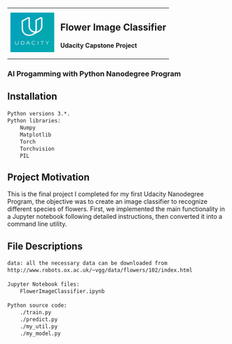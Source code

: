 <table><tr><td><img src="data/udacity1.jpg" width=100/> </td>
	<td><h2>Flower Image Classifier</h2><h4>Udacity Capstone Project </h4></td></tr></table>

### AI Progamming with Python Nanodegree Program

## Installation

    Python versions 3.*.
    Python libraries:
        Numpy
        Matplotlib
		Torch
		Torchvision
		PIL

## Project Motivation

This is the final project I completed for my first Udacity Nanodegree Program, the objective was to create an image classifier to recognize different species of flowers. First, we implemented the main functionality in a Jupyter notebook following detailed instructions, then converted it into a command line utility.

## File Descriptions

    data: all the necessary data can be downloaded from http://www.robots.ox.ac.uk/~vgg/data/flowers/102/index.html

	Jupyter Notebook files:
		FlowerImageClassifier.ipynb  

	Python source code:
		./train.py
		./predict.py
		./my_util.py
		./my_model.py
